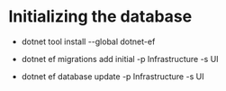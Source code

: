 # Initializing the database
- dotnet tool install --global dotnet-ef

- dotnet ef migrations add initial -p Infrastructure -s UI
- dotnet ef database update -p Infrastructure -s UI